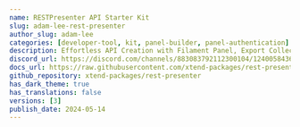 ```yaml
---
name: RESTPresenter API Starter Kit
slug: adam-lee-rest-presenter
author_slug: adam-lee
categories: [developer-tool, kit, panel-builder, panel-authentication]
description: Effortless API Creation with Filament Panel, Export Collections, Test Generation and more.
discord_url: https://discord.com/channels/883083792112300104/1240058436624973864
docs_url: https://raw.githubusercontent.com/xtend-packages/rest-presenter/main/README.md
github_repository: xtend-packages/rest-presenter
has_dark_theme: true
has_translations: false
versions: [3]
publish_date: 2024-05-14
---
```

